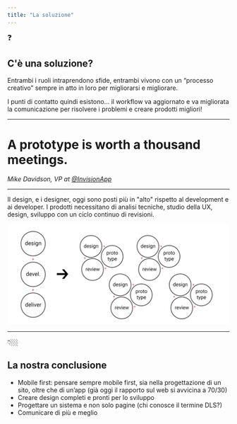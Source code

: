 ```yaml
---
title: "La soluzione"
---
```


<big>❓</big>
## C'è una soluzione?

Entrambi i ruoli intraprendono sfide, entrambi vivono con un “processo creativo” sempre in atto in loro per migliorarsi e migliorare.

I punti di contatto quindi esistono... il workflow va aggiornato e va migliorata la comunicazione per risolvere i problemi e creare prodotti migliori!

---

# A prototype is worth a thousand meetings.
<cite>Mike Davidson, VP at [@InvisionApp](https://www.invisionapp.com/)</cite>

---

Il design, e i designer, oggi sono posti più in "alto" rispetto al development e ai developer. I prodotti necessitano di analisi tecniche, studio della UX, design, sviluppo con un ciclo continuo di revisioni.

![white label](./assets/new-flow.png)

---


<big>👇🏼</big>
## La nostra conclusione

- Mobile first: pensare sempre mobile first, sia nella progettazione di un sito, oltre che di un’app (già oggi il rapporto sul web si avvicina a 70/30)
- Creare design completi e pronti per lo sviluppo
- Progettare un sistema e non solo pagine (chi conosce il termine DLS?)
- Comunicare di più e meglio
